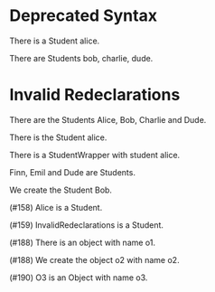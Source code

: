 # Deprecated Syntax

There is a Student alice.
<!--     ^^^^^^^^^^^^^^^
warning: the 'a <type> <name>' syntax is deprecated [descriptor.indefinite.deprecated]
         ^^^^^^^^^^^^^^^
note: write 'the Student alice' instead [descriptor.indefinite.deprecated.hint]
-->

There are Students bob, charlie, dude.
<!--      ^^^^^^^^^^^^^^^^^^^^^^^^^^^
warning: the '<type>s <names>' syntax is deprecated [descriptor.multi.indefinite.deprecated]
          ^^^^^^^^^^^^^^^^^^^^^^^^^^^
note: write 'the Students bob charlie dude' instead [descriptor.indefinite.deprecated.hint]
-->

   # Invalid Redeclarations
<!--^^^^^^^^^^^^^^^^^^^^^^^
note: 'invalidRedeclarations' was first declared here [variable.declaration.first]
-->

There are the Students Alice, Bob, Charlie and Dude.
<!--                   ^^^^^
note: 'alice' was first declared here [variable.declaration.first]
                              ^^^
note: 'bob' was first declared here [variable.declaration.first]
                                               ^^^^
note: 'dude' was first declared here [variable.declaration.first]
-->

There is the Student alice.
<!--                 ^^^^^
error: invalid redeclaration of 'alice' [variable.redeclaration]
                     ^^^^^
note: perhaps this name was inferred from the first attribute and you need to give this object an explicit name? [variable.redeclaration.hint]
-->

There is a StudentWrapper with student alice.
<!--                                   ^^^^^
error: invalid redeclaration of 'alice' [variable.redeclaration]
                                       ^^^^^
note: perhaps this name was inferred from the first attribute and you need to give this object an explicit name? [variable.redeclaration.hint]
-->

Finn, Emil and Dude are Students.
<!--           ^^^^
error: invalid redeclaration of 'dude' [variable.redeclaration]
               ^^^^
note: perhaps this name was inferred from the first attribute and you need to give this object an explicit name? [variable.redeclaration.hint]
-->

We create the Student Bob.
<!--                  ^^^
error: invalid redeclaration of 'bob' [variable.redeclaration]
                      ^^^
note: perhaps this name was inferred from the first attribute and you need to give this object an explicit name? [variable.redeclaration.hint]
-->

(#158) Alice is a Student.
<!--   ^^^^^
error: invalid redeclaration of 'alice' [variable.redeclaration]
       ^^^^^
note: perhaps this name was inferred from the first attribute and you need to give this object an explicit name? [variable.redeclaration.hint]
-->

(#159) InvalidRedeclarations is a Student.
<!--   ^^^^^^^^^^^^^^^^^^^^^
error: invalid redeclaration of 'invalidRedeclarations' [variable.redeclaration]
       ^^^^^^^^^^^^^^^^^^^^^
note: perhaps this name was inferred from the first attribute and you need to give this object an explicit name? [variable.redeclaration.hint]
-->

(#188) There is an object with name o1.
<!--                                ^^
error: cannot set attributes for object of primitive type 'Object' [has.subject.primitive]
-->

(#188) We create the object o2 with name o2.
<!--                        ^^
error: cannot set attributes for object of primitive type 'Object' [has.subject.primitive]
-->

(#190) O3 is an Object with name o3.
<!--            ^^^^^^
error: cannot instantiate primitive type 'Object' with attributes [create.subject.primitive.attributes]
-->
